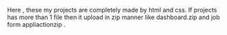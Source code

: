Here , these my projects are completely made by html and css. 
If projects has more than 1 file then it upload in zip manner like dashboard.zip and job form appliactionzip .
